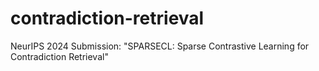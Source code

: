 # contradiction-retrieval
NeurIPS 2024 Submission: "SPARSECL: Sparse Contrastive Learning for Contradiction Retrieval"
